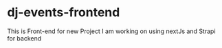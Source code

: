 # dj-events-frontend
This is Front-end for new Project I am working on using nextJs and Strapi for backend
